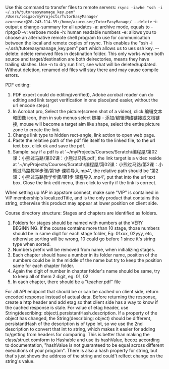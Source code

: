 
Use this command to transfer files to remote servers:
`rsync -iavhe "ssh -i ~/.ssh/tutoreasymanage_key.pem" /Users/leigao/myProjects/TutorEasyManage/ azureuser@20.243.114.35:/home/azureuser/TutorEasyManage/ --delete`
-i: output a change-summary for all updates
-a: archive mode, equals to -rlptgoD
-v: verbose mode
-h: human readable numbers
-e:  allows you to choose an alternative remote shell program to use for communication between the local and remote copies of rsync. This enables the "ssh -i ~/.ssh/tutoreasymanage_key.pem" part which allows us to ues ssh key.
--delete: delete removed files in destination folder. This only works when both source and target/destination are both deirectories, means they have trailing slashes. 
Use -n to dry run first, see what will be deleted/updated. Without deletion, renamed old files will stay there and may cause compile errors.

PDF editing:
1. PDF expert could do editing(verified), Adobe acrobat reader can do editing and link target verification in one place(and easier, without the url encode steps)
2. In Acrobat pro, Select the picture(screen shot of a video), click 编辑文本和图像 icon, then in sub menus select 链接 - 添加/编辑网络链接或文档链接, mouse will become a target aim like shape, select the entire picture zone to create the link.
3. Change link type to hidden rect-angle, link action to open web page. 
4. Paste the relative path of the pdf file itself to the linked file, to the url text box, click ok and save the pdf. 
5. Sample: say if a pdf is at '~/myProjects/Courses/Scratch/编程屋/第02课：小熊过马路/第02课：小熊过马路.pdf', the link target is a video reside at '~/myProjects/Courses/Scratch/编程屋/第02课：小熊过马路/第2课：小熊过马路教学步骤/第1步 课程导入.mp4', the relative path should be '第2课：小熊过马路教学步骤/第1步 课程导入.mp4', put that into the url text box. Close the link edit menu, then click to verify if the link is correct.


When setting up IAP in appstore connect, make sure "VIP" is contained in VIP membership's localizedTitle, and is the only product that contains this string, otherwise this product may appear at lower position on client side.


Course directory structure:
Stages and chapters are identified as folders. 
1. Folders for stages should be named with numbers at the VERY BEGINNING. If the course contains more than 10 stage, those numbers should be in same digit for each stage folder, Eg: 01xxx, 02yyy, etc,  otherwise sorting will be wrong, 10 could go before 1 since it's string type when sorted.
2. Numbers prefix will be removed from name, when initializing stages.
3. Each chapter should have a number in its folder name, position of the numbers could be in the middle of the name but try to keep the position same for each chapter folder. 
4. Again the digit of number in chapter folder's name should be same, try to keep all of them 2 digit, eg: 01, 02
5. In each chapter, there should be a "teacher.pdf" file




For all API endpoint that should be or can be cached on client side, return encoded response instead of actual data. Before returning the response, create a http header and add etag so that client side has a way to know if the cached response is stale. For value of etag header, use String(describing: object).persistantHash.description. If a property of the object has changed, the String(describing: object) should be different, persistantHash of the description is of type Int, so we use the 2nd description to convert that int to string, which makes it easier for adding to/getting from headers for comparing. This is better than making the class/struct comform to Hashable and use its hashValue, becoz according to documentation, "hashValue is not guaranteed to be equal across different executions of your program". There is also a hash property for string, but that's just shows the address of the string and could't relfect change on the string's value.
